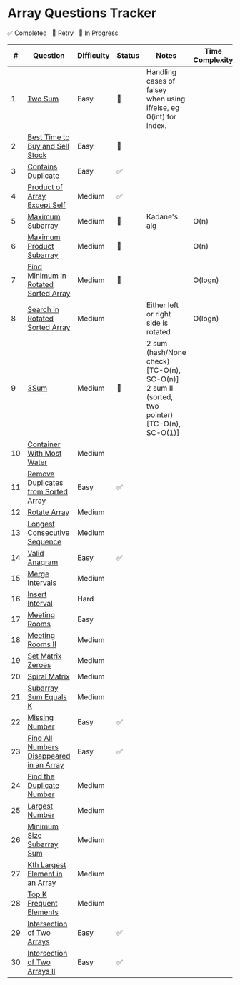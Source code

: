 # Array Questions Tracker

✅ Completed &nbsp; 🔄 Retry &nbsp; 🚧 In Progress



| #  | Question                                                                                                | Difficulty | Status   | Notes                                  | Time Complexity |  Space  Complexity  |
|----|---------------------------------------------------------------------------------------------------------|------------|----------|----------------------------------------|-----------------|---------------------|
| 1  | [Two Sum](https://leetcode.com/problems/two-sum/)                                                       | Easy       |    🔄    |  Handling cases of falsey when using if/else, eg 0(int) for index.                                      |                 |                     |
| 2  | [Best Time to Buy and Sell Stock](https://leetcode.com/problems/best-time-to-buy-and-sell-stock/)       | Easy       |    🔄    |                                        |                 |                     |
| 3  | [Contains Duplicate](https://leetcode.com/problems/contains-duplicate/)                                 | Easy       |    ✅    |                                        |                 |                     |
| 4  | [Product of Array Except Self](https://leetcode.com/problems/product-of-array-except-self/)             | Medium     |    ✅    |                                        |                 |                     |
| 5  | [Maximum Subarray](https://leetcode.com/problems/maximum-subarray/)                                     | Medium     |    🔄    | Kadane's alg                           |     O(n)        |                     |
| 6  | [Maximum Product Subarray](https://leetcode.com/problems/maximum-product-subarray/)                     | Medium     |    🔄    |                                        |     O(n)        |                     |
| 7  | [Find Minimum in Rotated Sorted Array](https://leetcode.com/problems/find-minimum-in-rotated-sorted-array/) | Medium |    🔄    |                                        |     O(logn)     |                     |
| 8  | [Search in Rotated Sorted Array](https://leetcode.com/problems/search-in-rotated-sorted-array/)         | Medium     |          | Either left or right side is rotated   |     O(logn)     |                     |
| 9  | [3Sum](https://leetcode.com/problems/3sum/)                                                             | Medium     |    🔄    |  2 sum (hash/None check) <br>[TC-O(n), SC-O(n)] <br>                                                                                                                                          2 sum II (sorted, two pointer)<br> [TC-O(n), SC-O(1)]|                 |                     |
| 10 | [Container With Most Water](https://leetcode.com/problems/container-with-most-water/)                   | Medium     |          |                                        |                 |                     |
| 11 | [Remove Duplicates from Sorted Array](https://leetcode.com/problems/remove-duplicates-from-sorted-array/) | Easy     |    ✅    |                                        |                 |                     |
| 12 | [Rotate Array](https://leetcode.com/problems/rotate-array/)                                             | Medium     |          |                                        |                 |                     |
| 13 | [Longest Consecutive Sequence](https://leetcode.com/problems/longest-consecutive-sequence/)             | Medium     |          |                                        |                 |                     |
| 14 | [Valid Anagram](https://leetcode.com/problems/valid-anagram/)                                           | Easy       |    ✅    |                                        |                 |                     |
| 15 | [Merge Intervals](https://leetcode.com/problems/merge-intervals/)                                       | Medium     |          |                                        |                 |                     |
| 16 | [Insert Interval](https://leetcode.com/problems/insert-interval/)                                       | Hard       |          |                                        |                 |                     |
| 17 | [Meeting Rooms](https://leetcode.com/problems/meeting-rooms/)                                           | Easy       |          |                                        |                 |                     |
| 18 | [Meeting Rooms II](https://leetcode.com/problems/meeting-rooms-ii/)                                     | Medium     |          |                                        |                 |                     |
| 19 | [Set Matrix Zeroes](https://leetcode.com/problems/set-matrix-zeroes/)                                   | Medium     |          |                                        |                 |                     |
| 20 | [Spiral Matrix](https://leetcode.com/problems/spiral-matrix/)                                           | Medium     |          |                                        |                 |                     |
| 21 | [Subarray Sum Equals K](https://leetcode.com/problems/subarray-sum-equals-k/)                           | Medium     |          |                                        |                 |                     |
| 22 | [Missing Number](https://leetcode.com/problems/missing-number/)                                         | Easy       |   ✅     |                                        |                 |                     |
| 23 | [Find All Numbers Disappeared in an Array](https://leetcode.com/problems/find-all-numbers-disappeared-in-an-array/) | Easy      |    ✅   |                             |                 |                     |
| 24 | [Find the Duplicate Number](https://leetcode.com/problems/find-the-duplicate-number/)                   | Medium     |          |                                        |                 |                     |
| 25 | [Largest Number](https://leetcode.com/problems/largest-number/)                                         | Medium     |          |                                        |                 |                     |
| 26 | [Minimum Size Subarray Sum](https://leetcode.com/problems/minimum-size-subarray-sum/)                   | Medium     |          |                                        |                 |                     |
| 27 | [Kth Largest Element in an Array](https://leetcode.com/problems/kth-largest-element-in-an-array/)       | Medium     |          |                                        |                 |                     |
| 28 | [Top K Frequent Elements](https://leetcode.com/problems/top-k-frequent-elements/)                       | Medium     |          |                                        |                 |                     |
| 29 | [Intersection of Two Arrays](https://leetcode.com/problems/intersection-of-two-arrays/)                 | Easy       |    ✅    |                                        |                 |                     |
| 30 | [Intersection of Two Arrays II](https://leetcode.com/problems/intersection-of-two-arrays-ii/)           | Easy       |    ✅    |                                        |                 |                     |
